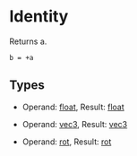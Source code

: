 # Identity

Returns a.

```
b = +a
```

## Types

- Operand: [float](/MdDocs/Types/Float.md), Result: [float](/MdDocs/Types/Float.md)

- Operand: [vec3](/MdDocs/Types/Vec3.md), Result: [vec3](/MdDocs/Types/Vec3.md)

- Operand: [rot](/MdDocs/Types/Rot.md), Result: [rot](/MdDocs/Types/Rot.md)

